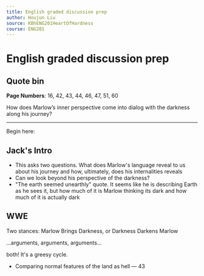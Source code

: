 ```yaml
---
title: English graded discussion prep
author: Houjun Liu
source: KBhENG201HeartOfHardness
course: ENG201
---
```


# English graded discussion prep

## Quote bin

**Page Numbers**: 16, 42, 43, 44, 46, 47, 51, 60

How does Marlow’s inner perspective come into dialog with the darkness along his journey?

***

Begin here:

## Jack's Intro
- This asks two questions. What does Marlow's language reveal to us about his journey and how, ultimately, does his internalities reveals
- Can we look beyond his perspective of the darkness?
- "The earth seemed unearthly" quote. It seems like he is describing Earth as he sees it, but how much of it is Marlow thinking its dark and how much of it is actually dark

## WWE

Two stances: Marlow Brings Darkness, or Darkness Darkens Marlow

...arguments, arguments, arguments...

both! It's a greesy cycle.


- Comparing normal features of the land as hell — 43

